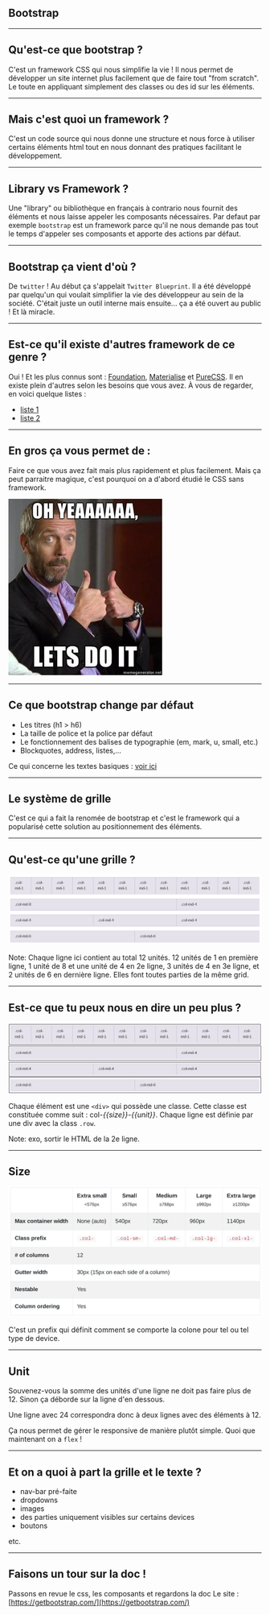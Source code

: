  ## Bootstrap



---



## Qu'est-ce que bootstrap ?
C'est un framework CSS qui nous simplifie la vie ! Il nous permet de développer un site internet plus facilement que de faire tout "from scratch". Le toute en appliquant simplement des classes ou des id sur les éléments.


***


## Mais c'est quoi un framework ?
C'est un code source qui nous donne une structure et nous force à utiliser certains éléments html tout en nous donnant des pratiques facilitant le développement.


***


## Library vs Framework ?
Une "library" ou bibliothèque en français à contrario nous fournit des éléments et nous laisse appeler les composants nécessaires. Par defaut par exemple `bootstrap` est un framework parce qu'il ne nous demande pas tout le temps d'appeler ses composants et apporte des actions par défaut.


***


## Bootstrap ça vient d'où ?
De `twitter` ! Au début ça s'appelait `Twitter Blueprint`. Il a été développé par quelqu'un qui voulait simplifier la vie des développeur au sein de la société. C'était juste un outil interne mais ensuite... ça a été ouvert au public ! Et là miracle.


***


## Est-ce qu'il existe d'autres framework de ce genre ?
Oui ! Et les plus connus sont : [Foundation](http://foundation.zurb.com/), [Materialise](http://materializecss.com/) et [PureCSS](http://purecss.io/). Il en existe plein d'autres selon les besoins que vous avez. À vous de regarder, en voici quelque listes :
* [liste 1](http://blog.webkid.io/css-frameworks-bootstrap-alternatives/)
* [liste 2](http://www.hongkiat.com/blog/bootstrap-alternatives/)



---



## En gros ça vous permet de :

Faire ce que vous avez fait mais plus rapidement et plus facilement. Mais ça peut parraitre magique, c'est pourquoi on a d'abord étudié le CSS sans framework.

![letsdoit](letsdoit.jpeg)



---



## Ce que bootstrap change par défaut
* Les titres (h1 > h6)
* La taille de police et la police par défaut
* Le fonctionnement des balises de typographie (em, mark, u, small, etc.)
* Blockquotes, address, listes,...

Ce qui concerne les textes basiques : [voir ici](http://getbootstrap.com/css/#type)



---



## Le système de grille
C'est ce qui a fait la renomée de bootstrap et c'est le framework qui a popularisé cette solution au positionnement des éléments.


***


## Qu'est-ce qu'une grille ?

![grid](grid.png)


Note: Chaque ligne ici contient au total 12 unités. 12 unités de 1 en première ligne, 1 unité de 8 et une unité de 4 en 2e ligne, 3 unités de 4 en 3e ligne, et 2 unités de 6 en dernière ligne.
Elles font toutes parties de la même grid.


***


## Est-ce que tu peux nous en dire un peu plus ?

![gridrow](gridrow.png)

Chaque élément est une `<div>` qui possède une classe. Cette classe est constituée comme suit : col-*{{size}}*-*{{unit}}*. Chaque ligne est définie par une div avec la class `.row`.

Note: exo, sortir le HTML de la 2e ligne.


***


## Size

![size](sizes.png)

C'est un prefix qui définit comment se comporte la colone pour tel ou tel type de device.


***


## Unit

Souvenez-vous la somme des unités d'une ligne ne doit pas faire plus de 12. Sinon ça déborde sur la ligne d'en dessous.

Une ligne avec 24 correspondra donc à deux lignes avec des éléments à 12.

Ça nous permet de gérer le responsive de manière plutôt simple. Quoi que maintenant on a `flex` !



---



## Et on a quoi à part la grille et le texte ?
* nav-bar pré-faite
* dropdowns
* images
* des parties uniquement visibles sur certains devices
* boutons

etc.



---



## Faisons un tour sur la doc !
Passons en revue le css, les composants et regardons la doc
Le site : [https://getbootstrap.com/](https://getbootstrap.com/)
